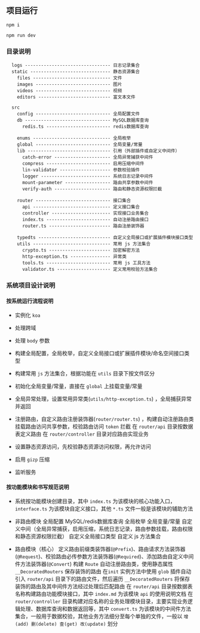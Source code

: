 ## 项目运行

`npm i`

`npm run dev`


### 目录说明

```
  logs -------------------------------- 日志记录集合
  static ------------------------------ 静态资源集合
    files ----------------------------- 文件
    images ---------------------------- 图片
    videos ---------------------------- 视频
    editors --------------------------- 富文本文件

  src
    config ---------------------------- 全局配置文件
    db -------------------------------- MySQL数据库查询
      redis.ts ------------------------ redis数据库查询

    enums ----------------------------- 全局枚举
    global ---------------------------- 全局变量/常量
    lib ------------------------------- 引用（外部插件或自定义中间件）
      catch-error --------------------- 全局异常捕获中间件
      compress ------------------------ 启用压缩中间件
      lin-validator ------------------- 参数校验插件
      logger -------------------------- 系统日志记录中间件
      mount-parameter ----------------- 路由共享参数中间件
      verify-auth --------------------- 路由和静态资源权限拦截

    router ---------------------------- 接口集合
      api ----------------------------- 定义接口集合
      controller ---------------------- 实现接口业务集合
      index.ts ------------------------ 自动注册路由接口
      router.ts ----------------------- 路由注册装饰器

    typedts --------------------------- 自定义全局接口或扩展插件模块接口类型
    utils ----------------------------- 常用 js 方法集合
      crypto.ts ----------------------- 加密解密方法
      http-exception.ts --------------- 异常类
      tools.ts ------------------------ 常用 js 工具方法
      validator.ts -------------------- 定义常用校验方法集合
```

### 系统项目设计说明

#### 按系统运行流程说明

  - 实例化 `koa`

  - 处理跨域

  - 处理 `body` 参数

  - 构建全局配置，全局枚举，自定义全局接口或扩展插件模块/命名空间接口类型

  - 构建常用 `js` 方法集合，根据功能在 `utils` 目录下按文件区分

  - 初始化全局变量/常量，直接在 `global` 上挂载变量/常量

  - 全局异常处理，设置常用异常类(`utils/http-exception.ts`) ，全局捕获异常并返回

  - 注册路由，自定义路由注册装饰器(`router/router.ts`) ，构建自动注册路由类
    挂载路由访问共享参数，校验路由访问 `token` 拦截
    在 `router/api` 目录按数据表定义路由
    在 `router/controller` 目录对应路由实现业务

  - 设置静态资源访问，先校验静态资源访问权限，再允许访问

  - 启用 `gizp` 压缩

  - 监听服务

#### 按功能模块和书写规范说明

  - 系统按功能模块创建目录，其中 `index.ts` 为该模块的核心功能入口，`interface.ts` 为该模块自定义接口，其他 `*.ts` 文件一般是该模块的辅助方法

  - 非路由模块
    全局配置
    MySQL/redis数据库查询
    全局枚举
    全局变量/常量
    自定义中间（全局异常捕获，启用压缩，系统日志记录，路由参数挂载，路由权限和静态资源权限拦截）
    自定义全局接口类型
    自定义 js 方法集合

  - 路由模块（核心）
    定义路由前缀类装饰器(`@Prefix`)、路由请求方法装饰器(`@Request`)、校验路由必传参数方法装饰器(`@Required`)、添加路由自定义中间件方法装饰器(`@Convert`)
    构建 `Route` 自动注册路由类，使用静态属性 `__DecoratedRouters` 保存装饰的路由
    在`init` 实例方法中使用 `glob` 插件自动引入 `router/api` 目录下的路由文件，然后遍历 `__DecoratedRouters` 将保存装饰的路由及其中间件方法经过处理后匹配路由
    在 `router/api` 目录按数据表名称构建路由功能模块接口，其中 `index.md` 为该模块 `api` 的使用说明文档
    在 `router/controller` 目录构建对应名称的业务处理模块目录，主要实现业务逻辑处理、数据库查询和数据返回等，其中 `convert.ts` 为该模块的中间件方法集合，一般用于数据校验，其他业务方法细分至每个单独的文件，一般以 `增(add) 删(delete) 查(get) 改(update)` 划分














